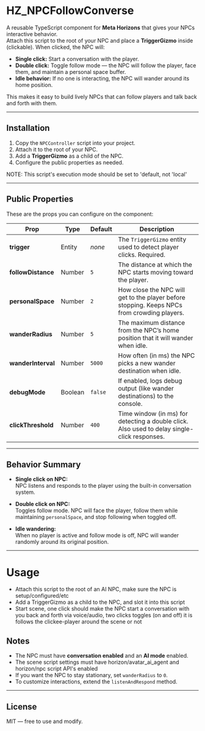 # HZ_NPCFollowConverse

A reusable TypeScript component for **Meta Horizons** that gives your NPCs interactive behavior.  
Attach this script to the root of your NPC and place a **TriggerGizmo** inside (clickable). When clicked, the NPC will:

- **Single click:** Start a conversation with the player.  
- **Double click:** Toggle follow mode — the NPC will follow the player, face them, and maintain a personal space buffer.  
- **Idle behavior:** If no one is interacting, the NPC will wander around its home position.  

This makes it easy to build lively NPCs that can follow players and talk back and forth with them.

---

## Installation

1. Copy the `NPCController` script into your project.  
2. Attach it to the root of your NPC.  
3. Add a **TriggerGizmo** as a child of the NPC.  
4. Configure the public properties as needed.

NOTE: This script's execution mode should be set to 'default, not 'local'

---

## Public Properties

These are the props you can configure on the component:

| Prop             | Type      | Default | Description |
|------------------|-----------|---------|-------------|
| **trigger**      | Entity    | _none_  | The `TriggerGizmo` entity used to detect player clicks. Required. |
| **followDistance** | Number  | `5`     | The distance at which the NPC starts moving toward the player. |
| **personalSpace** | Number   | `2`     | How close the NPC will get to the player before stopping. Keeps NPCs from crowding players. |
| **wanderRadius** | Number   | `5`     | The maximum distance from the NPC’s home position that it will wander when idle. |
| **wanderInterval** | Number | `5000`  | How often (in ms) the NPC picks a new wander destination when idle. |
| **debugMode**     | Boolean | `false` | If enabled, logs debug output (like wander destinations) to the console. |
| **clickThreshold** | Number | `400`   | Time window (in ms) for detecting a double click. Also used to delay single-click responses. |

---

## Behavior Summary

- **Single click on NPC:**  
  NPC listens and responds to the player using the built-in conversation system.

- **Double click on NPC:**  
  Toggles follow mode. NPC will face the player, follow them while maintaining `personalSpace`, and stop following when toggled off.

- **Idle wandering:**  
  When no player is active and follow mode is off, NPC will wander randomly around its original position.

---

# Usage
- Attach this script to the root of an AI NPC, make sure the NPC is setup/configured/etc
- Add a TriggerGizmo as a child to the NPC, and slot it into this script
- Start scene, one click should make the NPC start a conversation with you back and forth via voice/audio, two clicks toggles (on and off) it is follows the clickee-player around the scene or not

## Notes

- The NPC must have **conversation enabled** and an **AI mode** enabled.
- The scene script settings must have horizon/avatar_ai_agent and horizon/npc script API's enabled
- If you want the NPC to stay stationary, set `wanderRadius` to `0`.  
- To customize interactions, extend the `listenAndRespond` method.  

---

## License

MIT — free to use and modify.
